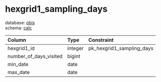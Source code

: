 # hexgrid1_sampling_days
database: [obis](../)  
schema: [calc](calc)  

|Column|Type|Constraint|
|:---|:---|:---|
|hexgrid1_id|integer|pk_hexgrid1_sampling_days |
|number_of_days_visited|bigint||
|min_date|date||
|max_date|date||
